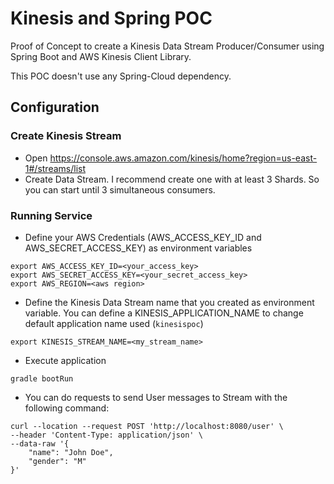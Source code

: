 # Kinesis and Spring POC

Proof of Concept to create a Kinesis Data Stream Producer/Consumer using Spring Boot and AWS Kinesis Client Library.

This POC doesn't use any Spring-Cloud dependency.

## Configuration

### Create Kinesis Stream

- Open https://console.aws.amazon.com/kinesis/home?region=us-east-1#/streams/list
- Create Data Stream. I recommend create one with at least 3 Shards. So you can start until 3 simultaneous consumers.

### Running Service

- Define your AWS Credentials (AWS_ACCESS_KEY_ID and AWS_SECRET_ACCESS_KEY) as environment variables
```shell
export AWS_ACCESS_KEY_ID=<your_access_key>
export AWS_SECRET_ACCESS_KEY=<your_secret_access_key>
export AWS_REGION=<aws region>
```
- Define the Kinesis Data Stream name that you created as environment variable. You can define a KINESIS_APPLICATION_NAME to change default application name used (`kinesispoc`)
```shell
export KINESIS_STREAM_NAME=<my_stream_name>
```
- Execute application
```shell
gradle bootRun
```
- You can do requests to send User messages to Stream with the following command:
```shell
curl --location --request POST 'http://localhost:8080/user' \
--header 'Content-Type: application/json' \
--data-raw '{
    "name": "John Doe",
    "gender": "M"
}'
```